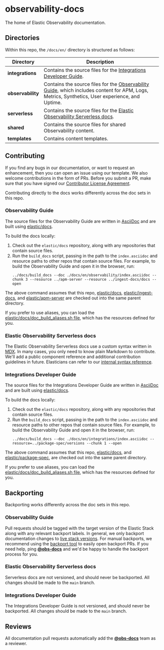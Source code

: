 # observability-docs

The home of Elastic Observability documentation.

## Directories

Within this repo, the `/docs/en/` directory is structured as follows:

| Directory             | Description |
| --------------------- | ----------- |
| __integrations__      | Contains the source files for the [Integrations Developer Guide](https://www.elastic.co/guide/en/integrations-developer/current/index.html).
| __observability__     | Contains the source files for the [Observability Guide](https://www.elastic.co/guide/en/observability/current/index.html), which includes content for APM, Logs, Metrics, Synthetics, User experience, and Uptime.|
| __serverless__ | Contains the source files for the [Elastic Observability Serverless docs](https://docs.elastic.co/serverless/observability/what-is-observability-serverless).
| __shared__ | Contains the source files for shared Observability content.|
| __templates__ | Contains content templates.|

## Contributing

If you find any bugs in our documentation, or want to request an enhancement, then you can open an issue using our template. We also welcome contributions in the form of PRs. Before you submit a PR, make sure that you have signed our [Contributor License Agreement](https://www.elastic.co/contributor-agreement/).

Contributing directly to the docs works differently across the doc sets in this repo.

### Observability Guide

The source files for the Observability Guide are written in [AsciiDoc](https://docs.asciidoctor.org/asciidoc/latest/) and are built using [elastic/docs](https://github.com/elastic/docs).

To build the docs locally:

1. Check out the `elastic/docs` repository, along with any repositories that contain source files.
2. Run the `build_docs` script, passing in the path to the `index.asciidoc` and resource paths to other repos that contain source files. For example, to build the Observability Guide and open it in the browser, run:
    ```
    ../docs/build_docs --doc ./docs/en/observability/index.asciidoc --chunk 3 --resource ../apm-server --resource ../ingest-docs/docs --open
    ```

The above command assumes that this repo, [elastic/docs](https://github.com/elastic/docs), [elastic/ingest-docs](https://github.com/elastic/ingest-docs), and [elastic/apm-server](https://github.com/elastic/apm-server) are checked out into the same parent directory.

If you prefer to use aliases, you can load the [elastic/docs/doc_build_aliases.sh file](https://github.com/elastic/docs/blob/master/doc_build_aliases.sh), which has the resources defined for you.

### Elastic Observability Serverless docs

The Elastic Observability Serverless docs use a custom syntax written in [MDX](https://mdxjs.com/). In many cases, you only need to know plain Markdown to contribute. We'll add a public component reference and additional contribution guidelines in future. Elasticians can refer to our [internal syntax reference](https://docs.elastic.dev/docsmobile/syntax).

### Integrations Developer Guide

The source files for the Integrations Developer Guide are written in [AsciiDoc](https://docs.asciidoctor.org/asciidoc/latest/) and are built using [elastic/docs](https://github.com/elastic/docs).

To build the docs locally:

1. Check out the `elastic/docs` repository, along with any repositories that contain source files.
2. Run the `build_docs` script, passing in the path to the `index.asciidoc` and resource paths to other repos that contain source files. For example, to build the Observability Guide and open it in the browser, run:
    ```
    ../docs/build_docs --doc ./docs/en/integrations/index.asciidoc --resource=../package-spec/versions --chunk 1 --open
    ```

The above command assumes that this repo, [elastic/docs](https://github.com/elastic/docs), and [elastic/package-spec](https://github.com/elastic/package-spec), are checked out into the same parent directory.

If you prefer to use aliases, you can load the [elastic/docs/doc_build_aliases.sh file](https://github.com/elastic/docs/blob/master/doc_build_aliases.sh), which has the resources defined for you.

## Backporting

Backporting works differently across the doc sets in this repo.

### Observability Guide

Pull requests should be tagged with the target version of the Elastic Stack along with any relevant backport labels. In general, we only backport documentation changes to [live stack versions](https://github.com/elastic/docs/blob/master/conf.yaml#L74). For manual backports, we recommend using the [backport tool](https://github.com/sqren/backport) to easily open backport PRs. If you need help, ping **[@obs-docs](https://github.com/orgs/elastic/teams/obs-docs)** and we'd be happy to handle the backport process for you.

### Elastic Observability Serverless docs

Serverless docs are not versioned, and should never be backported. All changes should be made to the `main` branch.

### Integrations Developer Guide

The Integrations Developer Guide is not versioned, and should never be backported.  All changes should be made to the `main` branch.

## Reviews

All documentation pull requests automatically add the **[@obs-docs](https://github.com/orgs/elastic/teams/obs-docs)** team as a reviewer.
